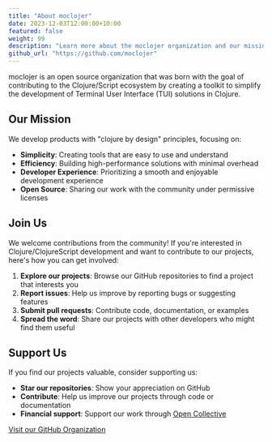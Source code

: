 ```yaml
---
title: "About moclojer"
date: 2023-12-03T12:00:00+10:00
featured: false
weight: 99
description: "Learn more about the moclojer organization and our mission"
github_url: "https://github.com/moclojer"
---
```


moclojer is an open source organization that was born with the goal of contributing to the Clojure/Script ecosystem by creating a toolkit to simplify the development of Terminal User Interface (TUI) solutions in Clojure.

## Our Mission

We develop products with "clojure by design" principles, focusing on:

- **Simplicity**: Creating tools that are easy to use and understand
- **Efficiency**: Building high-performance solutions with minimal overhead
- **Developer Experience**: Prioritizing a smooth and enjoyable development experience
- **Open Source**: Sharing our work with the community under permissive licenses

## Join Us

We welcome contributions from the community! If you're interested in Clojure/ClojureScript development and want to contribute to our projects, here's how you can get involved:

1. **Explore our projects**: Browse our GitHub repositories to find a project that interests you
2. **Report issues**: Help us improve by reporting bugs or suggesting features
3. **Submit pull requests**: Contribute code, documentation, or examples
4. **Spread the word**: Share our projects with other developers who might find them useful

## Support Us

If you find our projects valuable, consider supporting us:

- **Star our repositories**: Show your appreciation on GitHub
- **Contribute**: Help us improve our projects through code or documentation
- **Financial support**: Support our work through [Open Collective](https://opencollective.com/moclojer)

[Visit our GitHub Organization](https://github.com/moclojer)
